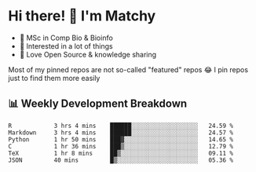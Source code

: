 # Hi there! 👋 I'm Matchy

- 🧬 MSc in Comp Bio & Bioinfo
- 🎈 Interested in a lot of things
- 💜 Love Open Source & knowledge sharing

Most of my pinned repos are not so-called "featured" repos 😂 I pin repos just to find them more easily

## 📊 Weekly Development Breakdown

<!--START_SECTION:waka-->

```text
R            3 hrs 4 mins    ██████░░░░░░░░░░░░░░░░░░░   24.59 %
Markdown     3 hrs 4 mins    ██████░░░░░░░░░░░░░░░░░░░   24.57 %
Python       1 hr 50 mins    ███▓░░░░░░░░░░░░░░░░░░░░░   14.65 %
C            1 hr 36 mins    ███▒░░░░░░░░░░░░░░░░░░░░░   12.79 %
TeX          1 hr 8 mins     ██▒░░░░░░░░░░░░░░░░░░░░░░   09.11 %
JSON         40 mins         █▒░░░░░░░░░░░░░░░░░░░░░░░   05.36 %
```

<!--END_SECTION:waka-->
